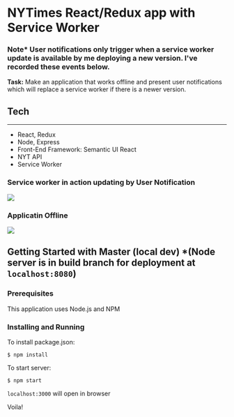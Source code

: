 # NYTimes React/Redux app with Service Worker
### Note* User notifications only trigger when a service worker update is available by me deploying a new version.  I've recorded these events below.


**Task:**      Make an application that works offline and present user notifications which will replace a service worker if there is a newer version.

## Tech
---
  - React, Redux
  - Node, Express
  - Front-End Framework: Semantic UI React
  - NYT API
  - Service Worker

### Service worker in action updating by User Notification
![](public/sw.gif)


### Applicatin Offline
![](public/offline.gif)


## Getting Started with Master (local dev) *(Node server is in build branch for deployment at ```localhost:8080```)

### Prerequisites

This application uses Node.js and NPM

### Installing and Running

To install package.json:

    $ npm install

To start server:

    $ npm start

```localhost:3000``` will open in browser

Voila! 

